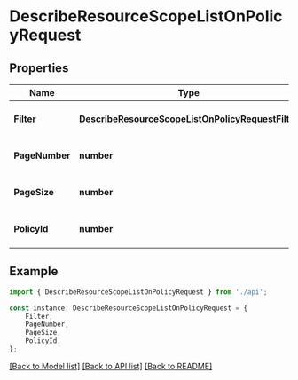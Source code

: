 # DescribeResourceScopeListOnPolicyRequest


## Properties

Name | Type | Description | Notes
------------ | ------------- | ------------- | -------------
**Filter** | [**DescribeResourceScopeListOnPolicyRequestFilter**](DescribeResourceScopeListOnPolicyRequestFilter.md) |  | [optional] [default to undefined]
**PageNumber** | **number** | 请求页码 | [optional] [default to undefined]
**PageSize** | **number** | 请求条数 | [optional] [default to undefined]
**PolicyId** | **number** | 权限组 ID | [optional] [default to undefined]

## Example

```typescript
import { DescribeResourceScopeListOnPolicyRequest } from './api';

const instance: DescribeResourceScopeListOnPolicyRequest = {
    Filter,
    PageNumber,
    PageSize,
    PolicyId,
};
```

[[Back to Model list]](../README.md#documentation-for-models) [[Back to API list]](../README.md#documentation-for-api-endpoints) [[Back to README]](../README.md)
